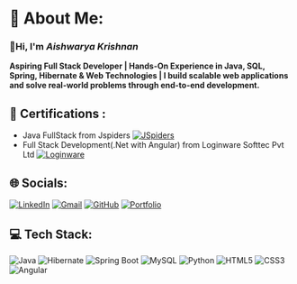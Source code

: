 # 💫 About Me:

### **👋Hi, I'm *Aishwarya Krishnan***
**Aspiring Full Stack Developer | Hands-On Experience in Java, SQL, Spring, Hibernate & Web Technologies | I build scalable web applications and solve real-world problems through end-to-end development.**

## 📑 Certifications :
- Java FullStack from Jspiders [![JSpiders](https://img.shields.io/badge/JSpiders-%23ED8B00.svg?logo=openjdk&logoColor=white)](https://i.ibb.co/Hc23xhG/java-Certificate.png)
- Full Stack Development(.Net with Angular) from Loginware Softtec Pvt Ltd [![Loginware](https://img.shields.io/badge/Loginware-white?&logo=codepen&logoColor=black)](https://i.ibb.co/gLR1PF8j/Internship-Certificate-Angular.jpg)


## 🌐 Socials:
[![LinkedIn](https://custom-icon-badges.demolab.com/badge/LinkedIn-0A66C2?logo=linkedin-white&logoColor=fff)](https://www.linkedin.com/in/-aishwaryakrishnan/)
[![Gmail](https://img.shields.io/badge/Gmail-D14836?logo=gmail&logoColor=white)](mailto:aishwarya.k2503@gmail.com)
[![GitHub](https://img.shields.io/badge/GitHub-%23121011.svg?logo=github&logoColor=white)](https://github.com/AishwaryaKrishnan25)
[![Portfolio](https://img.shields.io/badge/Portfolio-%23000000.svg?logo=firefox&logoColor=#FF7139)](https://www.datascienceportfol.io/aishwarya_krishnan)

## 💻 Tech Stack:
![Java](https://img.shields.io/badge/Java-%23ED8B00.svg?style=plastic&logo=openjdk&logoColor=white)
![Hibernate](https://img.shields.io/badge/Hibernate-59666C?style=plastic&logo=hibernate&logoColor=fff)
![Spring Boot](https://img.shields.io/badge/Spring%20Boot-6DB33F?logo=springboot&logoColor=fff)
![MySQL](https://img.shields.io/badge/mysql-4479A1.svg?style=plastic&logo=mysql&logoColor=white)
![Python](https://img.shields.io/badge/python-3670A0?style=plastic&logo=python&logoColor=ffdd54)
![HTML5](https://img.shields.io/badge/html5-%23E34F26.svg?style=plastic&logo=html5&logoColor=white)
![CSS3](https://img.shields.io/badge/css3-%231572B6.svg?style=plastic&logo=css3&logoColor=white)
![Angular](https://img.shields.io/badge/Angular-%23DD0031.svg?logo=angular&logoColor=white)

